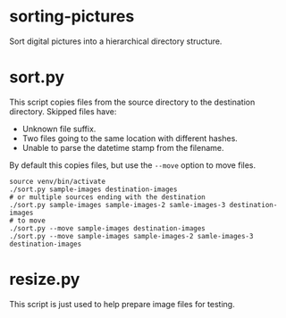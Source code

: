 # sorting-pictures
Sort digital pictures into a hierarchical directory structure. 

# sort.py
This script copies files from the source directory to the destination directory. Skipped
files have:
- Unknown file suffix.
- Two files going to the same location with different hashes.
- Unable to parse the datetime stamp from the filename.

By default this copies files, but use the `--move` option to move files. 

```shell script
source venv/bin/activate
./sort.py sample-images destination-images
# or multiple sources ending with the destination
./sort.py sample-images sample-images-2 samle-images-3 destination-images
# to move
./sort.py --move sample-images destination-images
./sort.py --move sample-images sample-images-2 samle-images-3 destination-images
```

# resize.py
This script is just used to help prepare image files for testing.